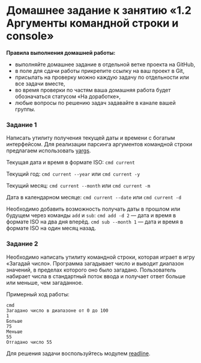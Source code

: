 # Домашнее задание к занятию «1.2 Аргументы командной строки и console»

**Правила выполнения домашней работы:** 
* выполняйте домашнее задание в отдельной ветке проекта на GitHub,
* в поле для сдачи работы прикрепите ссылку на ваш проект в Git,
* присылать на проверку можно каждую задачу по отдельности или все задачи вместе, 
* во время проверки по частям ваша домашняя работа будет обозначаться статусом «На доработке»,
* любые вопросы по решению задач задавайте в канале вашей группы.


### Задание 1
Написать утилиту получения текущей даты и времени с богатым интерфейсом.
Для реализации парсинга аргументов командной строки предлагаем использовать [yargs](https://github.com/yargs/yargs).

Текущая дата и время в формате ISO:
`cmd current`

Текущий год: 
`cmd current --year` или `cmd current -y`

Текущий месяц: 
`cmd current --month` или `cmd current -m`

Дата в календарном месяце: 
`cmd current --date` или `cmd current -d`

Необходимо добавить возможность получать даты в прошлом или будущем через команды `add` и `sub`: 
`cmd add -d 2` — дата и время в формате ISO на два дня вперёд.
`cmd sub --month 1` — дата и время в формате ISO на один месяц назад.

### Задание 2
Необходимо написать утилиту командной строки, которая играет в игру «Загадай число».
Программа загадывает число и выводит диапазон значений, в пределах которого оно было загадано.
Пользователь набирает числа в стандартный поток ввода и получает ответ больше или меньше, чем загаданное.

Примерный ход работы:
```
cmd
Загадано число в диапазоне от 0 до 100
1
Больше
75
Меньше
55
Отгадано число 55
```
Для решения задачи воспользуйтесь модулем [readline](https://nodejs.org/api/readline.html).
